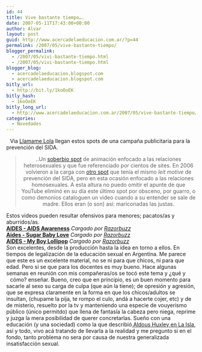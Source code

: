 ```yaml
---
id: 44
title: Vive bastante tiempo….
date: 2007-05-11T17:43:00+00:00
author: Alvar
layout: post
guid: http://www.acercadelaeducacion.com.ar/?p=44
permalink: /2007/05/vive-bastante-tiempo/
blogger_permalink:
  - /2007/05/vivi-bastante-tiempo.html
  - /2007/05/vivi-bastante-tiempo.html
blogger_blog:
  - acercadelaeducacion.blogspot.com
  - acercadelaeducacion.blogspot.com
bitly_url:
  - http://bit.ly/1koOoEK
bitly_hash:
  - 1koOoEK
bitly_long_url:
  - http://www.acercadelaeducacion.com.ar/2007/05/vive-bastante-tiempo/
categories:
  - Novedades
---
```

<a href="http://bp3.blogger.com/_i1u0IG1Y3Lg/RkS_1dEM-TI/AAAAAAAAADg/O0FmpxKpa3M/s1600-h/besos.jpg"><img style="float:left;cursor:pointer;margin:0 10px 10px 0;" src="http://bp3.blogger.com/_i1u0IG1Y3Lg/RkS_1dEM-TI/AAAAAAAAADg/O0FmpxKpa3M/s200/besos.jpg" border="0" alt="" /></a>
Via <a href="http://llamamelola.com/2007/05/11/aides-my-boy-lollipop/">Llamame Lola</a> llegan estos spots de una campaña publicitaria para la prevención del SIDA.
<div style="text-align:center;">
<blockquote>..Un <a href="http://www.dailymotion.com/video/x1y9wg_aides-aids-awareness" target="blank">soberbio spot</a> de animación enfocado a las relaciones heterosexuales y que fue referenciado por cientos de sites. En 2006 volvieron a la carga con <a href="http://www.dailymotion.com/razorbuzz/video/x1y9sv_aides-sugar-baby-love/1" target="blank">otro spot</a> que tenía el mismo <em>leit motive</em> de prevención del SIDA, pero en esta ocasión enfocado a las relaciones homosexuales. A esta altura no puedo omitir el apunte de que YouTube eliminó en su día este último spot por obsceno, por guarro, o como demonios cataloguen un video cuando a su entender se sale de madre. Ellos eran (o son) así: mariconadas las justas.</blockquote>
</div>
Estos videos pueden resultar ofensivos para menores; pacatos/as y aburridos/as.
<div><object width="480" height="381" data="http://www.dailymotion.com/swf/x1y9wg_aides-aids-awareness_ads&amp;related=1" type="application/x-shockwave-flash"><param name="allowFullScreen" value="true" /><param name="allowScriptAccess" value="always" /><param name="src" value="http://www.dailymotion.com/swf/x1y9wg_aides-aids-awareness_ads&amp;related=1" /><param name="allowfullscreen" value="true" /></object>
<strong><a href="http://www.dailymotion.com/video/x1y9wg_aides-aids-awareness_ads">AIDES - AIDS Awareness</a></strong>
<em>Cargado por <a href="http://www.dailymotion.com/Razorbuzz">Razorbuzz</a></em></div>
<div><object width="480" height="405" data="http://www.dailymotion.com/swf/x1y9sv_aides-sugar-baby-love_ads&amp;related=1" type="application/x-shockwave-flash"><param name="allowFullScreen" value="true" /><param name="allowScriptAccess" value="always" /><param name="src" value="http://www.dailymotion.com/swf/x1y9sv_aides-sugar-baby-love_ads&amp;related=1" /><param name="allowfullscreen" value="true" /></object>
<strong><a href="http://www.dailymotion.com/video/x1y9sv_aides-sugar-baby-love_ads">Aides - Sugar Baby Love</a></strong>
<em>Cargado por <a href="http://www.dailymotion.com/Razorbuzz">Razorbuzz</a></em></div>
<div><object width="480" height="381" data="http://www.dailymotion.com/swf/x1y9tk_aides-my-boy-lollipop_ads&amp;related=1" type="application/x-shockwave-flash"><param name="allowFullScreen" value="true" /><param name="allowScriptAccess" value="always" /><param name="src" value="http://www.dailymotion.com/swf/x1y9tk_aides-my-boy-lollipop_ads&amp;related=1" /><param name="allowfullscreen" value="true" /></object>
<strong><a href="http://www.dailymotion.com/video/x1y9tk_aides-my-boy-lollipop_ads">AIDES -  My Boy Lollipop</a></strong>
<em>Cargado por <a href="http://www.dailymotion.com/Razorbuzz">Razorbuzz</a></em></div>
Son excelentes, desde la producción hasta la idea en torno a ellos.<a href="http://bp0.blogger.com/_i1u0IG1Y3Lg/RkTBitEM-UI/AAAAAAAAADo/tu-MIPa5Q04/s1600-h/culpa.jpg"><img style="float:right;cursor:pointer;margin:0 0 10px 10px;" src="http://bp0.blogger.com/_i1u0IG1Y3Lg/RkTBitEM-UI/AAAAAAAAADo/tu-MIPa5Q04/s200/culpa.jpg" border="0" alt="" /></a>
En tiempos de legalización de la educación sexual en Argentina. Me parece que este es un excelente material, no se ni para que chicos, ni para que edad. Pero si se que para los docentes es muy bueno.
Hace algunas semanas en reunión con mis compañeras/os se tocó este tema y ¿qué y cómo? enseñar. <a href="http://bp0.blogger.com/_i1u0IG1Y3Lg/RkTB5tEM-WI/AAAAAAAAAD4/fBkCaOIwZU4/s1600-h/kamasutra.jpg"><img style="float:left;cursor:pointer;margin:0 10px 10px 0;" src="http://bp0.blogger.com/_i1u0IG1Y3Lg/RkTB5tEM-WI/AAAAAAAAAD4/fBkCaOIwZU4/s200/kamasutra.jpg" border="0" alt="" /></a>Bueno, creo que en principio, es un buen momento para sacarle al sexo su carga de culpa (que aún la tiene); de opresión y agresión, que se expresa claramente en la forma en que los chicos/adultos se insultan, (chupame la pija, te rompo el culo, andá a hacerte cojer, etc) y de de misterio, resuelto por la tv y manteniendo una especie de vouyerismo público (único permitdo) que llena de fantasía la cabeza pero niega, reprime y juzga la mera posibilidad de querer concretarlas.
Sueño con una educación (y una sociedad) como la que describió<a href="http://es.wikipedia.org/wiki/La_isla_%28Aldous_Huxley%29"> Aldous Huxley en La Isla</a>, así y todo, vivo acá tratando de llevarla a la realidad y me pregunto si en el fondo, tanto problema no sera por causa de nuestra generalizada insatisfacción sexual.